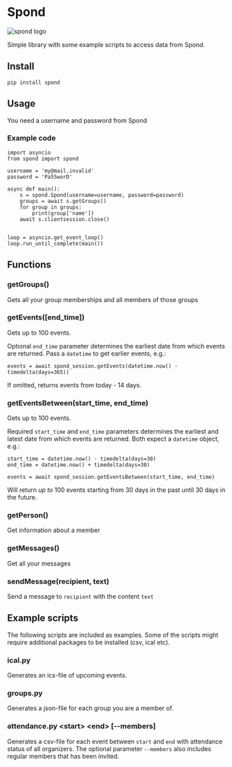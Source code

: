 # Spond
![spond logo](https://github.com/Olen/Spond/blob/main/images/spond-logo.png?raw=true)

Simple library with some example scripts to access data from Spond.

## Install

`pip install spond`

## Usage

You need a username and password from Spond



### Example code

```
import asyncio
from spond import spond

username = 'my@mail.invalid'
password = 'Pa55worD'

async def main():
    s = spond.Spond(username=username, password=password)
    groups = await s.getGroups()
    for group in groups:
        print(group['name'])
    await s.clientsession.close()


loop = asyncio.get_event_loop()
loop.run_until_complete(main())

```

## Functions

### getGroups()
Gets all your group memberships and all members of those groups

### getEvents([end_time])
Gets up to 100 events.

Optional `end_time` parameter determines the earliest date from which events are returned.
Pass a `datetime` to get earlier events, e.g.:
```
events = await spond_session.getEvents(datetime.now() - timedelta(days=365))
```
If omitted, returns events from today - 14 days.


### getEventsBetween(start_time, end_time)
Gets up to 100 events.

Required `start_time` and `end_time` parameters determines the earliest and latest date from which events are returned.
Both expect a `datetime` object, e.g.:
```
start_time = datetime.now() - timedelta(days=30)
end_time = datetime.now() + timedelta(days=30)

events = await spond_session.getEventsBetween(start_time, end_time)
```
Will return _up to_ 100 events starting from 30 days in the past until 30 days in the future.



### getPerson()
Get information about a member

### getMessages()
Get all your messages

### sendMessage(recipient, text)
Send a message to `recipient` with the content `text`

## Example scripts

The following scripts are included as examples.  Some of the scripts might require additional packages to be installed (csv, ical etc).

### ical.py
Generates an ics-file of upcoming events.

### groups.py
Generates a json-file for each group you are a member of.

### attendance.py &lt;start&gt; &lt;end&gt; [--members]
Generates a csv-file for each event between `start` and `end` with attendance status of all organizers.  The optional parameter `--members` also includes regular members that has been invited.
